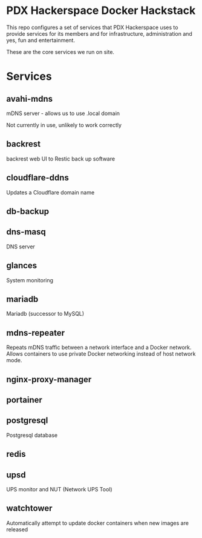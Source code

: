 # PDX Hackerspace Docker Hackstack

This repo configures a set of services that PDX Hackerspace uses to provide services for its members and for infrastructure, administration and yes, fun and entertainment.

These are the core services we run on site.

# Services

## avahi-mdns

mDNS server - allows us to use .local domain

Not currently in use, unlikely to work correctly

## backrest

backrest web UI to Restic back up software

## cloudflare-ddns

Updates a Cloudflare domain name

## db-backup


## dns-masq

DNS server

## glances

System monitoring

## mariadb

Mariadb (successor to MySQL)

## mdns-repeater

Repeats mDNS traffic between a network interface and a Docker network. Allows containers to use private Docker networking instead of host network mode.

## nginx-proxy-manager


## portainer


## postgresql

Postgresql database

## redis


## upsd

UPS monitor and NUT (Network UPS Tool)

## watchtower

Automatically attempt to update docker containers when new images are released
